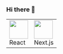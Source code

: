 ### Hi there 👋

<table>
  <tr>
    <td>
      <img src="https://upload.wikimedia.org/wikipedia/commons/a/a7/React-icon.svg" width="50px" />
      <div>React</div>
    </td>
    <td>
      <img src="https://upload.wikimedia.org/wikipedia/commons/8/8e/Nextjs-logo.svg" width="50px" />
      <div>Next.js</div>
    </td>
  </tr>
</table>
